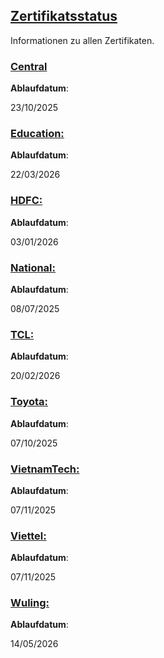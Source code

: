 ## [Zertifikatsstatus](accent://)

Informationen zu allen Zertifikaten.

### [Central](accent://)

**Ablaufdatum**:

23/10/2025

### [Education:](accent://)

**Ablaufdatum**:

22/03/2026

### [HDFC:](accent://)

**Ablaufdatum**:

03/01/2026

### [National:](accent://)

**Ablaufdatum**:

08/07/2025

### [TCL:](accent://)

**Ablaufdatum**:

20/02/2026

### [Toyota:](accent://)

**Ablaufdatum**:

07/10/2025

### [VietnamTech:](accent://)

**Ablaufdatum**:

07/11/2025

### [Viettel:](accent://)

**Ablaufdatum**:

07/11/2025

### [Wuling:](accent://)

**Ablaufdatum**:

14/05/2026
